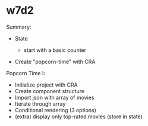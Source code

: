 
# w7d2

<!-- 

Status: @todo

w7d2 is quite challenging for students. Start at good pace from beginning.

Mark bonus labs as "extra" in the students portal

-->

Summary:

- State
  - start with a basic counter

- Create "popcorn-time" with CRA

Popcorn Time I:
- Initialize project with CRA
- Create component structure
- Import json with array of movies
- Iterate through array
- Conditional rendering (3 options)
- (extra) display only top-rated movies (store in state) 